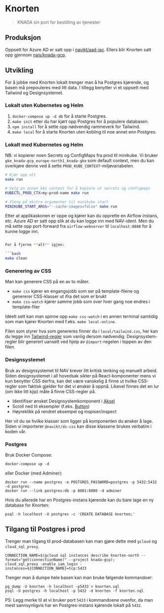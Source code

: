 # Knorten

> KNADA sin port for bestilling av tjenester

## Produksjon

Oppsett for Azure AD er satt opp i [navikt/aad-iac](https://github.com/navikt/aad-iac/blob/master/prod/knorten.yaml).
Ellers blir Knorten satt opp gjennom [nais/knada-gcp](https://github.com/nais/knada-gcp/blob/main/knorten.tf).

## Utvikling

For å jobbe med Knorten lokalt trenger man å ha Postgres kjørende, og basen må prepouleres med litt data.
I tillegg benytter vi et oppsett med Tailwind og Designsystemet.


### Lokalt uten Kubernetes og Helm

1. `docker-compose up -d db` for å starte Postgres.
2. `make init` etter du har kjørt opp Postgres for å populere databasen.
3. `npm install` for å sette opp nødvendig rammeverk for Tailwind.
4. `make local` for å starte Knorten uten kobling til noe annet enn Postgres.

### Lokalt med Kubernetes og Helm
NB: vi kopierer noen Secrets og ConfigMaps fra prod til minikube. Vi bruker `gke_knada-gcp_europe-north1_knada-gke` som default context, men du kan overkjøre denne ved å sette `PROD_KUBE_CONTEXT`-miljøvariabelen.

```bash
# Kjør opp alt
make run

# Velg en annen k8s context for å kopiere ut secrets og configmaps
KUBECTL_PROD_CTX=my-prod-name make run

# Sleng på ekstra argumenter til minikube start
MINIKUBE_START_ARGS="--cache-images=false" make run
```

Etter at applikaskonen er oppe og kjører kan du opprette en Airflow instans, etc. Azure AD er satt opp slik at du kan logge inn med NAV-ident. Men du må sette opp port-forward fra `airflow-webserver` til `localhost:8888` for å kunne logge inn.

```bash

For å fjerne **alt** igjen:

```bash
make clean
```

### Generering av CSS

Man kan generere CSS på en av to måter.

* `make css` kjører en engangsjobb som ser på template-filene og genererer CSS-klasser ut ifra det som er brukt
* `make css-watch` kjører samme jobb som over hver gang noe endres i template-filer

Idéelt sett kan man spinne opp `make css-watch` i en annen terminal samtidig som man kjører Knorten med f.eks. `make local-online`.

Filen som styrer hva som genereres finner du i `local/tailwind.css`, her kan du legge inn [Tailwind-regler](https://tailwindcss.com/docs/functions-and-directives#layer) som vanlig dersom nødvendig. Designsystem-regler blir generert uansett ved hjelp av `@import`-regelen i toppen av den filen.

### Designsystemet

Bruk av designsystemet til NAV krever litt kritisk tenking og manuelt arbeid.
Siden designsystemet i all hovedsak sikter på React-komponenter mens vi kun benytter CSS derfra, kan det være vanskelig å finne ut hvilke CSS-regler som faktisk gjelder for det vi ønsker å oppnå.
Likevel finnes det en lur (om ikke litt kjip) måte å finne CSS-regler på.

* Identifiser ønsket Designsystemkomponent i [Aksel](https://aksel.nav.no/komponenter)
* Scroll ned til eksempler (f.eks. [Button](https://aksel.nav.no/komponenter/core/button#ha8bb240d2c68))
* Høyreklikk på rendret eksempel og inspiser/inspect

Her vil du se hvilke klasser som ligger på komponenten du ønsker å lage.
Siden vi importerer `@navikt/ds-css` kan disse klassene brukes verbatim i koden vår.

### Postgres
Bruk Docker Compose:

    docker-compose up -d

eller Docker (med Adminer):

    docker run --name postgres -e POSTGRES_PASSWORD=postgres -p 5432:5432 -d postgres
    docker run --link postgres:db -p 8081:8080 -d adminer

Hvis du allerede har en Postgres-instans kjørende kan du bare lage en ny database for Knorten:

    psql -h localhost -U postgres -c 'CREATE DATABASE knorten;'

## Tilgang til Postgres i prod
Trenger man tilgang til prod-databasen kan man gjøre dette med `gcloud` og `cloud_sql_proxy`.

```
CONNECTION_NAME=$(gcloud sql instances describe knorten-north --format="get(connectionName)" --project knada-gcp);
cloud_sql_proxy -enable_iam_login -instances=${CONNECTION_NAME}=tcp:5433
```

Trenger man å dumpe hele basen kan man bruke følgende kommandoer:
```
pg_dump -U knorten -h localhost -p5433 > knorten.sql
psql -U postgres -h localhost -p 5432 -d knorten -f knorten.sql
```

PS: Legg merke til at vi bruker port `5433` i kommandoene ovenfor, da man mest sannsynligvis har en Postgres-instans kjørende lokalt på `5432`.
